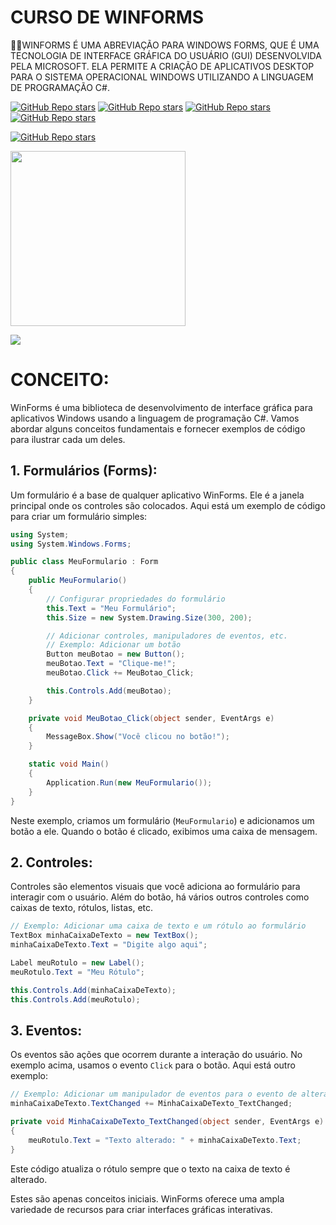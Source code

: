 # CURSO DE WINFORMS
👨‍⚖️WINFORMS É UMA ABREVIAÇÃO PARA WINDOWS FORMS, QUE É UMA TECNOLOGIA DE INTERFACE GRÁFICA DO USUÁRIO (GUI) DESENVOLVIDA PELA MICROSOFT. ELA PERMITE A CRIAÇÃO DE APLICATIVOS DESKTOP PARA O SISTEMA OPERACIONAL WINDOWS UTILIZANDO A LINGUAGEM DE PROGRAMAÇÃO C#.

[![GitHub Repo stars](https://img.shields.io/badge/VILHALVA-GITHUB-03A9F4?logo=github)](https://github.com/VILHALVA) 
[![GitHub Repo stars](https://img.shields.io/badge/VEJA%20OS-VIDEOS-03A9F4?logo=youtube)](https://www.youtube.com/@vilhalva100/search?query=WINFORMS)
[![GitHub Repo stars](https://img.shields.io/badge/VEJA-DOCUMENTAÇÃO-03A9F4?logo=google)](https://learn.microsoft.com/en-us/dotnet/desktop/winforms/?view=netdesktop-7.0) 
[![GitHub Repo stars](https://img.shields.io/badge/LINGUAGEM%20DE-PROGRAMAÇÃO-03A9F4?logo=github)](https://github.com/VILHALVA/CURSO-DE-C-SHARP) <br>

[![GitHub Repo stars](https://img.shields.io/badge/-PLAYLIST%20DO%20YOUTUBE-blueviolet)](https://youtube.com/playlist?list=PLAzlSdU-KYwVRRO6P9fn1LcoXSITIIev0&si=6wYU0EAxx_ml1kzv)

<img src="https://www.spec-india.com/wp-content/uploads/2023/05/winforms-logo.png" align="center" width="280"> <br>

![](https://i.imgur.com/waxVImv.png)

# CONCEITO:
WinForms é uma biblioteca de desenvolvimento de interface gráfica para aplicativos Windows usando a linguagem de programação C#. Vamos abordar alguns conceitos fundamentais e fornecer exemplos de código para ilustrar cada um deles.

## 1. **Formulários (Forms):**
   Um formulário é a base de qualquer aplicativo WinForms. Ele é a janela principal onde os controles são colocados. Aqui está um exemplo de código para criar um formulário simples:

   ```csharp
   using System;
   using System.Windows.Forms;

   public class MeuFormulario : Form
   {
       public MeuFormulario()
       {
           // Configurar propriedades do formulário
           this.Text = "Meu Formulário";
           this.Size = new System.Drawing.Size(300, 200);

           // Adicionar controles, manipuladores de eventos, etc.
           // Exemplo: Adicionar um botão
           Button meuBotao = new Button();
           meuBotao.Text = "Clique-me!";
           meuBotao.Click += MeuBotao_Click;

           this.Controls.Add(meuBotao);
       }

       private void MeuBotao_Click(object sender, EventArgs e)
       {
           MessageBox.Show("Você clicou no botão!");
       }

       static void Main()
       {
           Application.Run(new MeuFormulario());
       }
   }
   ```

   Neste exemplo, criamos um formulário (`MeuFormulario`) e adicionamos um botão a ele. Quando o botão é clicado, exibimos uma caixa de mensagem.

## 2. **Controles:**
   Controles são elementos visuais que você adiciona ao formulário para interagir com o usuário. Além do botão, há vários outros controles como caixas de texto, rótulos, listas, etc.

   ```csharp
   // Exemplo: Adicionar uma caixa de texto e um rótulo ao formulário
   TextBox minhaCaixaDeTexto = new TextBox();
   minhaCaixaDeTexto.Text = "Digite algo aqui";

   Label meuRotulo = new Label();
   meuRotulo.Text = "Meu Rótulo";

   this.Controls.Add(minhaCaixaDeTexto);
   this.Controls.Add(meuRotulo);
   ```

## 3. **Eventos:**
   Os eventos são ações que ocorrem durante a interação do usuário. No exemplo acima, usamos o evento `Click` para o botão. Aqui está outro exemplo:

   ```csharp
   // Exemplo: Adicionar um manipulador de eventos para o evento de alteração de texto da caixa de texto
   minhaCaixaDeTexto.TextChanged += MinhaCaixaDeTexto_TextChanged;

   private void MinhaCaixaDeTexto_TextChanged(object sender, EventArgs e)
   {
       meuRotulo.Text = "Texto alterado: " + minhaCaixaDeTexto.Text;
   }
   ```

   Este código atualiza o rótulo sempre que o texto na caixa de texto é alterado.

Estes são apenas conceitos iniciais. WinForms oferece uma ampla variedade de recursos para criar interfaces gráficas interativas. 